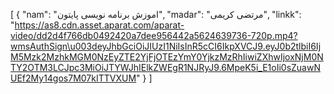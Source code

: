 [
  {
    "nam": "اموزش برنامه نویسی پایتون",
    "madar": "مرتضی کریمی",
    "linkk": "https://as8.cdn.asset.aparat.com/aparat-video/dd2d4f766db0492420a7dee956442a5624639736-720p.mp4?wmsAuthSign\u003deyJhbGciOiJIUzI1NiIsInR5cCI6IkpXVCJ9.eyJ0b2tlbiI6IjM5Mzk2MzhkMGM0NzEyZTE2YjFjOTEzYmY0YjkzMzRhIiwiZXhwIjoxNjM0NTY2OTM3LCJpc3MiOiJTYWJhIElkZWEgR1NJRyJ9.6MpeK5i_E1oIi0sZuawNUEf2My14gos7M07kITTVXUM"
  }
]
